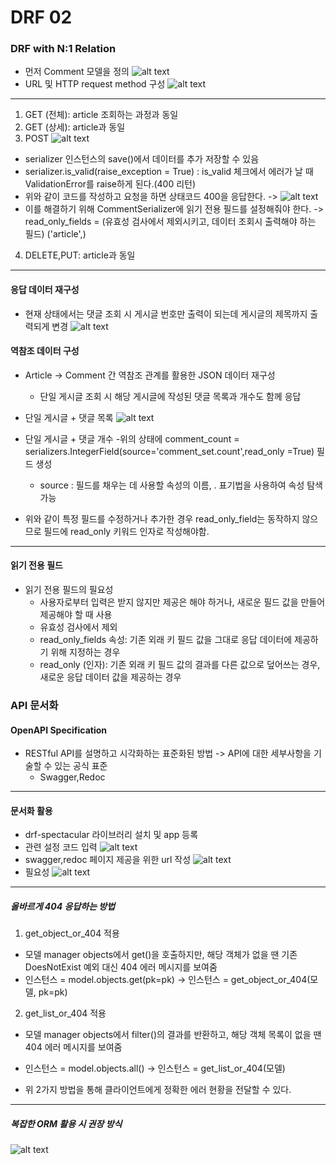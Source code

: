 # DRF 02

### DRF with N:1 Relation

- 먼저 Comment 모델을 정의
![alt text](<스크린샷 2024-10-17 오전 6.04.49.png>)
- URL 및 HTTP request method 구성
![alt text](<스크린샷 2024-10-17 오전 6.06.02.png>)


---
1. GET (전체): article 조회하는 과정과 동일
2. GET (상세): article과 동일
3. POST 
![alt text](<스크린샷 2024-10-09 오후 8.58.25.png>)
- serializer 인스턴스의 save()에서 데이터를 추가 저장할 수 있음
- serializer.is_valid(raise_exception = True) : is_valid 체크에서 에러가 날 때 ValidationError를 raise하게 된다.(400 리턴)
- 위와 같이 코드를 작성하고 요청을 하면 상태코드 400을 응답한다.
-> 
![alt text](<스크린샷 2024-10-17 오전 6.16.16.png>)
- 이를 해결하기 위해 CommentSerializer에 읽기 전용 필드를 설정해줘야 한다.
-> read_only_fields = (유효성 검사에서 제외시키고, 데이터 조회시 출력해야 하는 필드) 
                            ('article',)
4. DELETE,PUT: article과 동일

--------------------------------

#### 응답 데이터 재구성
- 현재 상태에서는 댓글 조회 시 게시글 번호만 출력이 되는데 게시글의 제목까지 출력되게 변경
 ![alt text](<스크린샷 2024-10-17 오전 6.20.48.png>)
 
#### 역참조 데이터 구성
- Article -> Comment 간 역참조 관계를 활용한 JSON 데이터 재구성
    - 단일 게시글 조회 시 해당 게시글에 작성된 댓글 목록과 개수도 함께 응답

- 단일 게시글 + 댓글 목록
![alt text](<스크린샷 2024-10-17 오전 6.24.58.png>)
- 단일 게시글 + 댓글 개수
    -위의 상태에 comment_count = serializers.IntegerField(source='comment_set.count',read_only =True) 필드 생성
    - source : 필드를 채우는 데 사용할 속성의 이름, . 표기법을 사용하여 속성 탐색 가능

- 위와 같이 특정 필드를 수정하거나 추가한 경우 read_only_field는 동작하지 않으므로 필드에 read_only 키워드 인자로 작성해야함.

---

#### 읽기 전용 필드
- 읽기 전용 필드의 필요성
    - 사용자로부터 입력은 받지 않지만 제공은 해야 하거나, 새로운 필드 값을 만들어 제공해야 할 때 사용
    - 유효성 검사에서 제외
    - read_only_fields 속성: 기존 외래 키 필드 값을 그대로 응답 데이터에 제공하기 위해 지정하는 경우
    - read_only (인자): 기존 외래 키 필드 값의 결과를 다른 값으로 덮어쓰는 경우, 새로운 응답 데이터 값을 제공하는 경우


### API 문서화
#### OpenAPI Specification
- RESTful API를 설명하고 시각화하는 표준화된 방법
    -> API에 대한 세부사항을 기술할 수 있는 공식 표준
    - Swagger,Redoc
---
#### 문서화 활용
- drf-spectacular 라이브러리 설치 및 app 등록
- 관련 설정 코드 입력
![alt text](<스크린샷 2024-10-17 오전 6.38.36.png>)
- swagger,redoc 페이지 제공을 위한 url 작성
![alt text](<스크린샷 2024-10-17 오전 6.39.16.png>)
- 필요성
![alt text](<스크린샷 2024-10-17 오전 6.41.03.png>)
----------------------------------------------------------------

##### 올바르게 404 응답하는 방법
1. get_object_or_404 적용
- 모델 manager objects에서 get()을 호출하지만, 해당 객체가 없을 땐 기존 DoesNotExist 예외 대신 404 에러 메시지를 보여줌
- 인스턴스 = model.objects.get(pk=pk) -> 인스턴스 = get_object_or_404(모델, pk=pk)

2. get_list_or_404 적용
- 모델 manager objects에서 filter()의 결과를 반환하고, 해당 객체 목록이 없을 땐 404 에러 메시지를 보여줌
- 인스턴스 = model.objects.all() -> 인스턴스 = get_list_or_404(모델)

- 위 2가지 방법을 통해 클라이언트에게 정확한 에러 현황을 전달할 수 있다.

--------------------------------------------------------

##### 복잡한 ORM 활용 시 권장 방식
![alt text](<스크린샷 2024-10-17 오전 6.48.30.png>)